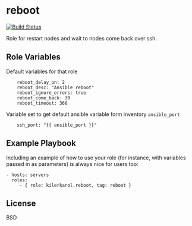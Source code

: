 reboot 
=========

[![Build Status](https://travis-ci.org/kilerkarol/reboot.svg?branch=master)](https://travis-ci.org/kilerkarol/reboot)

Role for restart nodes and wait to nodes come back over ssh.

Role Variables
--------------

Default variables for that role
```
    reboot_delay_on: 2
    reboot_desc: "Ansible reboot"
    reboot_ignore_errors: true
    reboot_come_back: 30
    reboot_timeout: 360
```

Variable set to get default ansible variable form inventory `ansible_port` 
```
    ssh_port: "{{ ansible_port }}"
```

Example Playbook
----------------

Including an example of how to use your role (for instance, with variables passed in as parameters) is always nice for users too:

    - hosts: servers
      roles:
         - { role: kilerkarol.reboot, tag: reboot }

License
-------

BSD
